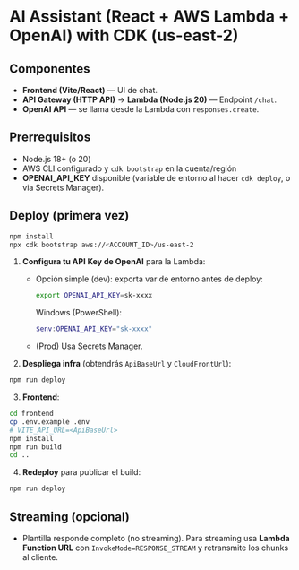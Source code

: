 # AI Assistant (React + AWS Lambda + OpenAI) with CDK (us-east-2)

## Componentes
- **Frontend (Vite/React)** — UI de chat.
- **API Gateway (HTTP API)** → **Lambda (Node.js 20)** — Endpoint `/chat`.
- **OpenAI API** — se llama desde la Lambda con `responses.create`.

## Prerrequisitos
- Node.js 18+ (o 20)
- AWS CLI configurado y `cdk bootstrap` en la cuenta/región
- **OPENAI_API_KEY** disponible (variable de entorno al hacer `cdk deploy`, o via Secrets Manager).

## Deploy (primera vez)
```bash
npm install
npx cdk bootstrap aws://<ACCOUNT_ID>/us-east-2
```

1) **Configura tu API Key de OpenAI** para la Lambda:
   - Opción simple (dev): exporta var de entorno antes de deploy:
     ```bash
     export OPENAI_API_KEY=sk-xxxx
     ```
     Windows (PowerShell):
     ```powershell
     $env:OPENAI_API_KEY="sk-xxxx"
     ```
   - (Prod) Usa Secrets Manager.

2) **Despliega infra** (obtendrás `ApiBaseUrl` y `CloudFrontUrl`):
```bash
npm run deploy
```

3) **Frontend**:
```bash
cd frontend
cp .env.example .env
# VITE_API_URL=<ApiBaseUrl>
npm install
npm run build
cd ..
```

4) **Redeploy** para publicar el build:
```bash
npm run deploy
```

## Streaming (opcional)
- Plantilla responde completo (no streaming). Para streaming usa **Lambda Function URL** con `InvokeMode=RESPONSE_STREAM` y retransmite los chunks al cliente.
